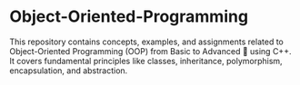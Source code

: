# Object-Oriented-Programming
This repository contains concepts, examples, and assignments related to Object-Oriented Programming (OOP) from Basic to Advanced 🚀 using C++. It covers fundamental principles like classes, inheritance, polymorphism, encapsulation, and abstraction. 
